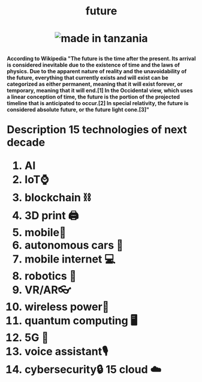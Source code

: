 <h1 align="center">future<h1>

<p align="center">
<img src="https://img.shields.io/badge/made%20in-tanzania-green?style=for-the-badge" alt="made in tanzania">
</p>


<p style="font-size:14px">
According to Wikipedia "The future is the time after the present. Its arrival is considered inevitable due to the existence of time and the laws of physics. Due to the apparent nature of reality and the unavoidability of the future, everything that currently exists and will exist can be categorized as either permanent, meaning that it will exist forever, or temporary, meaning that it will end.[1] In the Occidental view, which uses a linear conception of time, the future is the portion of the projected timeline that is anticipated to occur.[2] In special relativity, the future is considered absolute future, or the future light cone.[3]"


Description
15 technologies of next decade

1. AI
2. IoT⌚️
3. blockchain ⛓
4. 3D print 🖨
5. mobile📱
6. autonomous cars 🚗
7. mobile internet 💻
8. robotics 🤖
9. VR/AR👓
10. wireless power🔋
11. quantum computing 🖥
12. 5G 📡
13. voice assistant🎙
14. cybersecurity🔒
15 cloud ☁️

</p>
